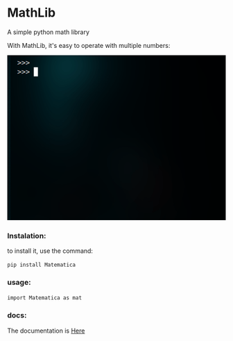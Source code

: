 # MathLib
A simple python math library

With MathLib, it's easy to operate with multiple numbers:

![example image](https://github.com/CaioVieiraF/Matematica/blob/master/media/Peek%202020-06-30%2022-16.gif)


### Instalation:

to install it, use the command:

`pip install Matematica`

### usage:
`import Matematica as mat`

### docs:
The documentation is [Here](https://matematica-python.readthedocs.io/en/latest/)
